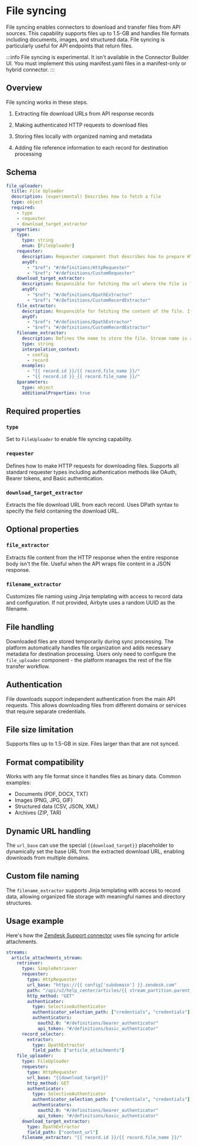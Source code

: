 # File syncing

File syncing enables connectors to download and transfer files from API sources. This capability supports files up to 1.5-GB and handles file formats including documents, images, and structured data. File syncing is particularly useful for API endpoints that return files.

:::info
File syncing is experimental. It isn't available in the Connector Builder UI. You must implement this using manifest.yaml files in a manifest-only or hybrid connector.
:::

## Overview

File syncing works in these steps.

1. Extracting file download URLs from API response records

2. Making authenticated HTTP requests to download files

3. Storing files locally with organized naming and metadata

4. Adding file reference information to each record for destination processing

## Schema

```yaml
file_uploader:
  title: File Uploader
  description: (experimental) Describes how to fetch a file
  type: object
  required:
    - type
    - requester
    - download_target_extractor
  properties:
    type:
      type: string
      enum: [FileUploader]
    requester:
      description: Requester component that describes how to prepare HTTP requests to send to the source API.
      anyOf:
        - "$ref": "#/definitions/HttpRequester"
        - "$ref": "#/definitions/CustomRequester"
    download_target_extractor:
      description: Responsible for fetching the url where the file is located. This is applied on each records and not on the HTTP response
      anyOf:
        - "$ref": "#/definitions/DpathExtractor"
        - "$ref": "#/definitions/CustomRecordExtractor"
    file_extractor:
      description: Responsible for fetching the content of the file. If not defined, the assumption is that the whole response body is the file content
      anyOf:
        - "$ref": "#/definitions/DpathExtractor"
        - "$ref": "#/definitions/CustomRecordExtractor"
    filename_extractor:
      description: Defines the name to store the file. Stream name is automatically added to the file path. File unique ID can be used to avoid overwriting files. Random UUID will be used if the extractor is not provided.
      type: string
      interpolation_context:
        - config
        - record
      examples:
        - "{{ record.id }}/{{ record.file_name }}/"
        - "{{ record.id }}_{{ record.file_name }}/"
    $parameters:
      type: object
      additionalProperties: true
```

## Required properties

### `type`

Set to `FileUploader` to enable file syncing capability.

### `requester`

Defines how to make HTTP requests for downloading files. Supports all standard requester types including authentication methods like OAuth, Bearer tokens, and Basic authentication.

### `download_target_extractor`

Extracts the file download URL from each record. Uses DPath syntax to specify the field containing the download URL.

## Optional properties

### `file_extractor`

Extracts file content from the HTTP response when the entire response body isn't the file. Useful when the API wraps file content in a JSON response.

### `filename_extractor`

Customizes file naming using Jinja templating with access to record data and configuration. If not provided, Airbyte uses a random UUID as the filename.

## File handling

Downloaded files are stored temporarily during sync processing. The platform automatically handles file organization and adds necessary metadata for destination processing. Users only need to configure the `file_uploader` component - the platform manages the rest of the file transfer workflow.

## Authentication

File downloads support independent authentication from the main API requests. This allows downloading files from different domains or services that require separate credentials.

## File size limitation

Supports files up to 1.5-GB in size. Files larger than that are not synced.

## Format compatibility

Works with any file format since it handles files as binary data. Common examples:

- Documents (PDF, DOCX, TXT)
- Images (PNG, JPG, GIF)
- Structured data (CSV, JSON, XML)
- Archives (ZIP, TAR)

## Dynamic URL handling

The `url_base` can use the special `{{download_target}}` placeholder to dynamically set the base URL from the extracted download URL, enabling downloads from multiple domains.

## Custom file naming

The `filename_extractor` supports Jinja templating with access to record data, allowing organized file storage with meaningful names and directory structures.

## Usage example

Here's how the [Zendesk Support connector](https://github.com/airbytehq/airbyte/blob/master/airbyte-integrations/connectors/source-zendesk-support/source_zendesk_support/manifest.yaml) uses file syncing for article attachments.

```yaml title="manifest.yaml"
streams:
  article_attachments_stream:
    retriever:
      type: SimpleRetriever
      requester:
        type: HttpRequester
        url_base: "https://{{ config['subdomain'] }}.zendesk.com"
        path: "/api/v2/help_center/articles/{{ stream_partition.parent_id }}/attachments.json"
        http_method: "GET"
        authenticator:
          type: SelectiveAuthenticator
          authenticator_selection_path: ["credentials", "credentials"]
          authenticators:
            oauth2.0: "#/definitions/bearer_authenticator"
            api_token: "#/definitions/basic_authenticator"
      record_selector:
        extractor:
          type: DpathExtractor
          field_path: ["article_attachments"]
    file_uploader:
      type: FileUploader
      requester:
        type: HttpRequester
        url_base: "{{download_target}}"
        http_method: GET
        authenticator:
          type: SelectiveAuthenticator
          authenticator_selection_path: ["credentials", "credentials"]
          authenticators:
            oauth2.0: "#/definitions/bearer_authenticator"
            api_token: "#/definitions/basic_authenticator"
      download_target_extractor:
        type: DpathExtractor
        field_path: ["content_url"]
      filename_extractor: "{{ record.id }}/{{ record.file_name }}/"
```
